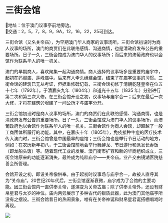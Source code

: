 # 三街会馆  
📍地址：位于澳门议事亭前地旁边。  
🚌交通：2，5，7，8，9，9A，12，16，22，25可到达。  
  
三街会馆（又名关帝庙），为早期澳门华人商家的议事场所。三街会馆初设时为商人议事的场所，澳门的商贾们在此联络感情、沟通商情，也是清政府发布公告的重要场所。日子一久，三街会馆成为澳门华人的议事场所；而后来的澳葡政府也以会馆作为联系华人的唯一机关。  
  
澳门的早期商人，喜欢聚集一起沟通商情。商人选择的议事场多是重要的庙宇中，起初在妈阁庙、莲峰庙中。后来有人牵头组建会馆，结束了在庙宇议事的习惯。三街会馆的建筑巳无从考证，但据重修碑记载，三街会馆初修于清朝乾隆皇帝在位五十七年（1792年）。于清嘉庆九年（1804年）和道光十五年（1835 年）分别进行第二次和第三次大修。在三街会馆开设之初，议事场与庙宇合一；后来在最后一次大修，才将在建筑旁增建了一间公所才与庙宇分开。  
  
三街会馆初设时是商人议事的场所，澳门的商贾们在此联络感情、沟通商情，也是清政府发布公告的重要场所。日子一久，三街会馆成为澳门华人的议事场所，而澳葡政府也以会馆作为联系华人的唯一机关。三街会馆作为商人会馆，却超越了一般工商团体所履行的功能。其中，在嘉庆十年（1805年），免疫接种牛痘的医疗技术传入澳门时，三街会馆曾是中国最早的痘馆；三街会馆也是举行节日活动的地方，例如：在农历新年初八，于三街会馆前地会举行舞醉龙、节日游行和派发长寿饭（即龙船头饭）等。随着现代工业的发展、澳门街市扩容和新的华商组织成立，三街会馆原来的功能逐渐消失，最终成为纯粹庙宇——关帝庙。业产交由镜湖医院慈善会所管理。  
  
会馆开设之初，即设关帝像供奉。由于起初时议事场与庙宇合一，故被人直呼其为“关帝庙”。20世纪20年代后，三街会馆逐渐衰微，庙宇成为了会馆的主要功能。因三街会馆内一直供奉关帝，遂演变为关帝古庙；除了供奉关帝外，还设有财帛星君与太岁的神位。庙内两旁展示了多种古代的银质武器，此为澳门其他庙宇所没有之摆设。三街会馆昔日的热闹景象，唯有在关帝神诞和财帛星君诞搭棚唱戏时再现。  
  
![](https://raw.gitmirror.com/szqq0512/Pic/main/img/202201212151708.png)  
